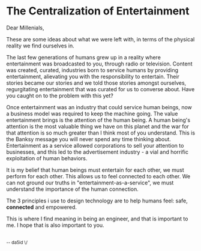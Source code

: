 # The Centralization of Entertainment

Dear Millenials, 

These are some ideas about what we were left with, in terms of the physical reality we find ourselves in.

The last few generations of humans grew up in a reality where entertainment was broadcasted to you, through radio or television.
Content was created, curated, industries born to service humans by providing entertainment, alievating you with the responsibility 
to entertain. Their stories became our stories and we told those stories amongst ourselves, regurgitating entertainment that was
curated for us to converse about. Have you caught on to the problem with this yet?

Once entertainment was an industry that could service human beings, now a business model was required to keep the machine going.
The value entertainment brings is the attention of the human being. A human being's attention is the most valuable thing we 
have on this planet and the war for that attention is so much greater than I think most of you understand. This is the
Banksy message you will never spend any time thinking about. Entertainment as a service allowed corporations to sell your
attention to businesses, and this led to the advertisement industry - a vial and horrific exploitation of human behaviors.

It is my belief that human beings must entertain for each other, we must perform for each other. This allows us to feel 
connected to each other. We can not ground our truths in "entertainment-as-a-service", we must understand the importance
of the human connection. 

The 3 principles i use to design technology are to help humans feel: safe, **connected** and empowered. 

This is where I find meaning in being an engineer, and that is important to me. I hope that is also important to you.

<br>
<sub>-- da5id \/</sub>
